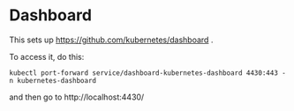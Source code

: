 # Dashboard

This sets up https://github.com/kubernetes/dashboard .

To access it, do this:
```
kubectl port-forward service/dashboard-kubernetes-dashboard 4430:443 -n kubernetes-dashboard
```
and then go to http://localhost:4430/
